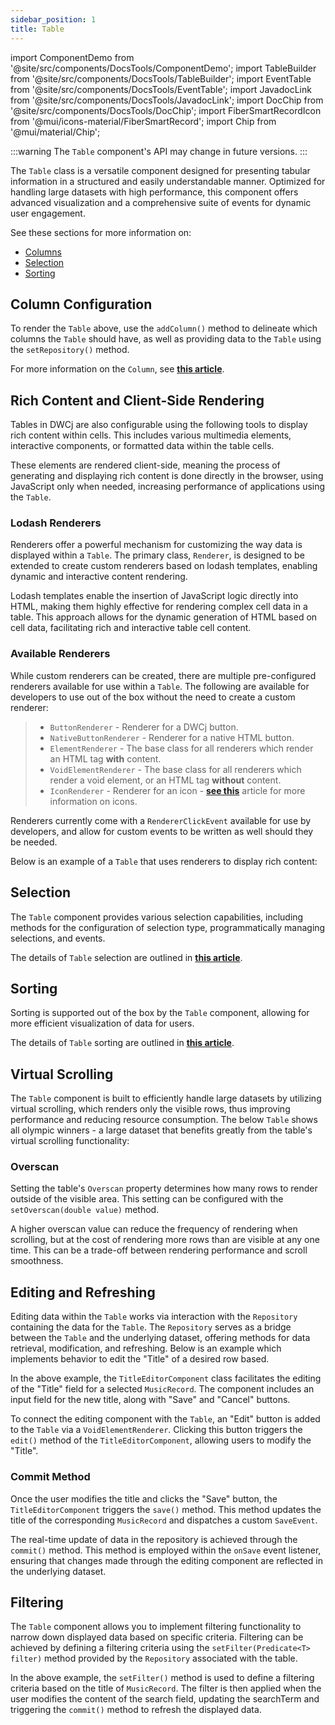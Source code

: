 ```yaml
---
sidebar_position: 1
title: Table
---
```


import ComponentDemo from '@site/src/components/DocsTools/ComponentDemo';
import TableBuilder from '@site/src/components/DocsTools/TableBuilder';
import EventTable from '@site/src/components/DocsTools/EventTable';
import JavadocLink from '@site/src/components/DocsTools/JavadocLink';
import DocChip from '@site/src/components/DocsTools/DocChip';
import FiberSmartRecordIcon from '@mui/icons-material/FiberSmartRecord';
import Chip from '@mui/material/Chip';

<DocChip tooltipText="This component will render with a shadow DOM, an API built into the browser that facilitates encapsulation." label="Shadow" component="a" href="../glossary#shadow-dom" target="_blank" clickable={true} iconName="shadow" />

<DocChip tooltipText="The name of the web component that will render in the DOM." label="dwc-table" clickable={false} iconName='code'/>

<JavadocLink type="engine" location="org/dwcj/component/button/Button" top='true'/>

:::warning
The `Table` component's API may change in future versions.
:::

The `Table` class is a versatile component designed for presenting tabular information in a structured and easily understandable manner. Optimized for handling large datasets with high performance, this component offers advanced visualization and a comprehensive suite of events for dynamic user engagement.

See these sections for more information on:
- [Columns](./table_columns.md)
- [Selection](./table_selection.md)
- [Sorting](./table_sorting.md)

<ComponentDemo 
path='https://eu.bbx.kitchen/webapp/controlsamples/DataTable?' 
javaE='https://raw.githubusercontent.com/DwcJava/ControlSamples/main/src/main/java/addondemos/tabledemos/DataTable.java'
height='600px'
/>

<!-- ## Creating and Populating a `Table`




<ComponentDemo 
path='https://eu.bbx.kitchen/webapp/controlsamples?class=addondemos.tabledemos.TableBasic' 
javaE='https://raw.githubusercontent.com/DwcJava/ControlSamples/main/src/main/java/addondemos/tabledemos/TableBasic.java'
height='600px'
/> -->


## Column Configuration

To render the `Table` above, use the `addColumn()` method to delineate which columns the `Table` should have, as well as providing data to the `Table` using the `setRepository()` method.

For more information on the `Column`, see **[this article](./table_columns.md)**.

## Rich Content and Client-Side Rendering

Tables in DWCj are also configurable using the following tools to display rich content within cells. This includes various multimedia elements, interactive components, or formatted data within the table cells.

These elements are rendered client-side, meaning the process of generating and displaying rich content is done directly in the browser, using JavaScript only when needed, increasing performance of applications using the `Table`.

### Lodash Renderers

Renderers offer a powerful mechanism for customizing the way data is displayed within a `Table`. The primary class, `Renderer`, is designed to be extended to create custom renderers based on lodash templates, enabling dynamic and interactive content rendering. 

Lodash templates enable the insertion of JavaScript logic directly into HTML, making them highly effective for rendering complex cell data in a table. This approach allows for the dynamic generation of HTML based on cell data, facilitating rich and interactive table cell content.

### Available Renderers

While custom renderers can be created, there are multiple pre-configured renderers available for use within a `Table`. The following are available for developers to use out of the box without the need to create a custom renderer:

>- `ButtonRenderer` - Renderer for a DWCj button.
>- `NativeButtonRenderer` - Renderer for a native HTML button.
>- `ElementRenderer` - The base class for all renderers which render an HTML tag **with** content.
>- `VoidElementRenderer` - The base class for all renderers which render a void element, or an HTML tag **without** content.
>- `IconRenderer` - Renderer for an icon - **[see this](../../components/dwc-icon.md)** article for more information on icons.

Renderers currently come with a `RendererClickEvent` available for use by developers, and allow for custom events to be written as well should they be needed.

Below is an example of a `Table` that uses renderers to display rich content:

<ComponentDemo 
path='https://eu.bbx.kitchen/webapp/controlsamples?class=addondemos.tabledemos.TableRichContent' 
javaE='https://raw.githubusercontent.com/DwcJava/ControlSamples/main/src/main/java/addondemos/tabledemos/TableRichContent.java'
height='600px'
/>

## Selection

The `Table` component provides various selection capabilities, including methods for the configuration of selection type, programmatically managing selections, and events.

The details of `Table` selection are outlined in **[this article](./table_selection.md)**. 

## Sorting

Sorting is supported out of the box by the `Table` component, allowing for more efficient visualization of data for users.

The details of `Table` sorting are outlined in **[this article](./table_sorting.md)**. 

## Virtual Scrolling

The `Table` component is built to efficiently handle large datasets by utilizing virtual scrolling, which renders only the visible rows, thus improving performance and reducing resource consumption. The below `Table` shows all olympic winners - a large dataset that benefits greatly from the table's virtual scrolling functionality:

<ComponentDemo 
path='https://eu.bbx.kitchen/webapp/controlsamples?class=addondemos.tabledemos.TableOlympicWinners' 
javaE='https://raw.githubusercontent.com/DwcJava/ControlSamples/main/src/main/java/addondemos/tabledemos/TableOlympicWinners.java'
height='600px'
/>

### Overscan

Setting the table's `Overscan` property determines how many rows to render outside of the visible area. This setting can be configured with the `setOverscan(double value)` method.

A higher overscan value can reduce the frequency of rendering when scrolling, but at the cost of rendering more rows than are visible at any one time. This can be a trade-off between rendering performance and scroll smoothness.


## Editing and Refreshing

Editing data within the `Table` works via interaction with the `Repository` containing the data for the `Table`. The `Repository` serves as a bridge between the `Table` and the underlying dataset, offering methods for data retrieval, modification, and refreshing. Below is an example which implements behavior to edit the "Title" of a desired row based.

<ComponentDemo 
path='https://eu.bbx.kitchen/webapp/controlsamples?class=addondemos.tabledemos.TableEditData' 
javaE='https://raw.githubusercontent.com/DwcJava/ControlSamples/main/src/main/java/addondemos/tabledemos/TableEditData.java'
height='600px'
/>

In the above example, the `TitleEditorComponent` class facilitates the editing of the "Title" field for a selected `MusicRecord`. The component includes an input field for the new title, along with "Save" and "Cancel" buttons.

To connect the editing component with the `Table`, an "Edit" button is added to the `Table` via a `VoidElementRenderer`. Clicking this button triggers the `edit()` method of the `TitleEditorComponent`, allowing users to modify the "Title".

### Commit Method

Once the user modifies the title and clicks the "Save" button, the `TitleEditorComponent` triggers the `save()` method. This method updates the title of the corresponding `MusicRecord` and dispatches a custom `SaveEvent`.

The real-time update of data in the repository is achieved through the `commit()` method. This method is employed within the `onSave` event listener, ensuring that changes made through the editing component are reflected in the underlying dataset.

## Filtering

The `Table` component allows you to implement filtering functionality to narrow down displayed data based on specific criteria. Filtering can be achieved by defining a filtering criteria using the `setFilter(Predicate<T> filter)` method provided by the `Repository` associated with the table.

<ComponentDemo 
path='https://eu.bbx.kitchen/webapp/controlsamples?class=addondemos.tabledemos.TableFiltering' 
javaE='https://raw.githubusercontent.com/DwcJava/ControlSamples/main/src/main/java/addondemos/tabledemos/TableFiltering.java'
height='600px'
/>

In the above example, the `setFilter()` method is used to define a filtering criteria based on the title of `MusicRecord`. The filter is then applied when the user modifies the content of the search field, updating the searchTerm and triggering the `commit()` method to refresh the displayed data.